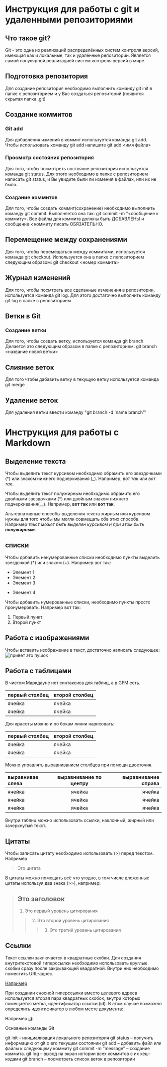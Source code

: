 # Инструкция для работы с git и удаленными репозиториями
## Что такое git?
Git - это одна из реализаций распределённых систем контроля версий, имеющая как и локальные, так и удалённые репозитории. Является самой популярной реализацией систем контроля версий в мире.
## Подготовка репозитория
Для создание репозитория необходимо выполнить команду git init в папке с репозиторием и у Вас создаться репозиторий (появится скрытая папка .git)
## Создание коммитов
### Git add
Для добавления измений в коммит используется команда git add. Чтобы использовать команду git add напишите git add <имя файла>
### Просмотр состояния репозитория
Для того, чтобы посмотреть состояние репозитория используется команда git status. Для этого необходимо в папке с репозиторием написать git status, и Вы увидите были ли измения в файлах, или их не было.
### Создание коммитов
Для того, чтобы создать коммит(сохранение) необходимо выполнить команду git commit. Выполняется она так: git commit -m "<сообщение к коммиту>. Все файлы для коммита должны быть ДОБАВЛЕНЫ и сообщение к коммиту писать ОБЯЗАТЕЛЬНО.
## Перемещение между сохранениями
Для того, чтобы перемещаться между коммитами, используется команда git checkout. Используется она в папке с пепозиторием следующим образом: git checkout <номер коммита>
## Журнал изменений
Для того, чтобы посмтреть все сделанные изменения в репозитории, используется команда git log. Для этого достаточно выполнить команду git log в папке с репозиторием
## Ветки в Git
### Создание ветки
Для того, чтобы создать ветку, используется команда git branch. Делается это следующим образом в папке с репозиторием: git branch <название новой ветки>
## Слияние веток
Для того чтобы дабавить ветку в текущую ветку используется команда git merge
## Удаление веток
Для удаления ветки ввести команду "git branch -d 'name branch'"
# Инструкция для работы с Markdown
## Выделение текста 
Чтобы выделить текст курсивом необходимо обрамить его звездочками (*) или знаком нижнего подчеркивания (_). Например, *вот так* или _вот так_. 

Чтобы выделить текст полужирным необходимо обрамить его двойными звездочками (*) или двойным знаком нижнего подчеркивания(__). Например, **вот так** или __вот так__.

Альтернативные способы выделения текста жирным или курсивом нужны для того чтобы мы могли совмещать оба этих способа. Например _текст может быть выделен курсивом и при этом быть **полужирным**_.
## списки
Чтобы добавить ненумерованные списки необходимо пункты выделить звездочкой (*) или знаком (+). Например вот так:
* Элемент 1
* Элемент 2
* Элемент 3
+ Элемент 4

Чтобы добавить нумерованные списки, необходимо пункты просто пронумеровать. Например вот так: 
1. Первый пункт
2. Второй пункт
## Работа с изображениями
Чтобы вставить изображение в текст, достаточно написать следующее:
![привет это пушок](dog.jpeg)
## Работа с таблицами
В чистом Маркдауне нет синтаксиса для таблиц, а в GFM есть.

первый столбец | второй столбец
---------------| ---------------
ячейка         | ячейка
ячейка         | ячейка

Для красоты можно и по бокам линии нарисовать:

| первый столбец| второй столбец|
| ------------- | ------------- |
| ячейка        | ячейка        |
| ячейка        | ячейка        |

Можно управлять выравниванием столбцов при помощи двоеточия.

|выравнивае слева|выравнивание по центру| выравнивание справа|
|:---------------|:--------------------:| ------------------:|
| ячейка         | ячейка               |     ячейка         |
| ячейка         | ячейка               |     ячейка         |
| ячейка         | ячейка               |     ячейка         |

Внутри таблиц можно использовать ссылки, наклонный, жирный или зачеркнутый текст.
## Цитаты
Чтобы записать цитату необходимо использовать (>) перед текстом. Например 
>Это цитата

В цитаты можно помещать всё что угодно, в том числе вложенные цитаты используя два знака (>>), например:
> ## Это заголовок
> 1.   Это первый уровень цитирования
>> 2.   Это второй уровень цитирования
>>> 3.   Это третий уровень цитирования

## Ссылки

Текст ссылки заключается в квадратные скобки. Для создания внутритекстовой гиперссылки необходимо использовать круглые скобки сразу после закрывающей квадратной. Внутри них необходимо поместить URL-адрес. 

[Например](htpp://exemple.com)

При создании сносной гиперссылки вместо целевого адреса используется вторая пара квадратных скобок, внутри которых помещается метка, идентификатор ссылки (id). В этом случае возможно определить идентификатор в любом месте документа:

Например [id]:

[id]:http://example.com/

Основные команды Git

 git init – инициализация локального репозитория
 git status – получить информацию от git о его текущем состоянии
 git add – добавить файл или файлы к следующему коммиту
 git commit -m “message” – создание коммита.
git log – вывод на экран истории всех коммитов с их хеш-кодами
git branch – посмотреть список веток в репозитории